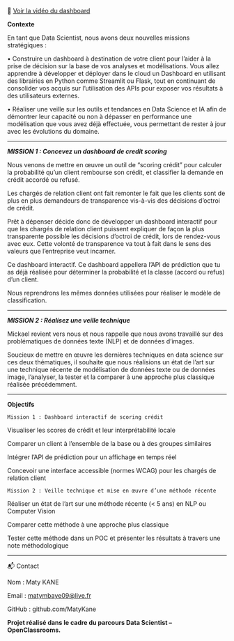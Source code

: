 🎥 [Voir la vidéo du dashboard](Kane_Maty_1_Dashboard_062025/streamlit/Dashboard.mp4)


**Contexte**

En tant que Data Scientist, nous avons deux nouvelles missions stratégiques :

•	Construire un dashboard à destination de votre client pour l’aider à la prise de décision sur la base de vos analyses et modélisations. Vous allez apprendre à développer et déployer dans le cloud un Dashboard en utilisant des librairies en Python comme Streamlit ou Flask, tout en continuant de consolider vos acquis sur l’utilisation des APIs pour exposer vos résultats à des utilisateurs externes.

•	Réaliser une veille sur les outils et tendances en Data Science et IA afin de démontrer leur capacité ou non à dépasser en performance une modélisation que vous avez déjà effectuée, vous permettant de rester à jour avec les évolutions du domaine. 


***

***MISSION 1 :  Concevez un dashboard de credit scoring***

Nous venons de mettre en œuvre un outil de “scoring crédit” pour calculer la probabilité qu’un client rembourse son crédit, et classifier la demande en crédit accordé ou refusé. 
 
Les chargés de relation client ont fait remonter le fait que les clients sont de plus en plus demandeurs de transparence vis-à-vis des décisions d’octroi de crédit. 
 
Prêt à dépenser décide donc de développer un dashboard interactif pour que les chargés de relation client puissent expliquer de façon la plus transparente possible les décisions d’octroi de crédit, lors de rendez-vous avec eux. Cette volonté de transparence va tout à fait dans le sens des valeurs que l’entreprise veut incarner.

Ce dashboard interactif. Ce dashboard appellera l’API de prédiction que tu as déjà réalisée pour déterminer la probabilité et la classe (accord ou refus) d’un client. 
 
Nous reprendrons les mêmes données utilisées pour réaliser le modèle de classification. 

***

***MISSION 2 :  Réalisez une veille technique***

Mickael revient vers nous et nous rappelle que nous avons travaillé sur des problématiques de données texte (NLP) et de données d’images. 
 
Soucieux de mettre en œuvre les dernières techniques en data science sur ces deux thématiques, il souhaite que nous réalisions un état de l’art sur une technique récente de modélisation de données texte ou de données image, l’analyser, la tester et la comparer à une approche plus classique réalisée précédemment.

***

**Objectifs**

`Mission 1 : Dashboard interactif de scoring crédit`

Visualiser les scores de crédit et leur interprétabilité locale

Comparer un client à l’ensemble de la base ou à des groupes similaires

Intégrer l’API de prédiction pour un affichage en temps réel

Concevoir une interface accessible (normes WCAG) pour les chargés de relation client


`Mission 2 : Veille technique et mise en œuvre d’une méthode récente`

Réaliser un état de l’art sur une méthode récente (< 5 ans) en NLP ou Computer Vision

Comparer cette méthode à une approche plus classique

Tester cette méthode dans un POC et présenter les résultats à travers une note méthodologique

***


📬 Contact

Nom : Maty KANE

Email : matymbaye09@live.fr

GitHub : github.com/MatyKane

**Projet réalisé dans le cadre du parcours Data Scientist – OpenClassrooms.**